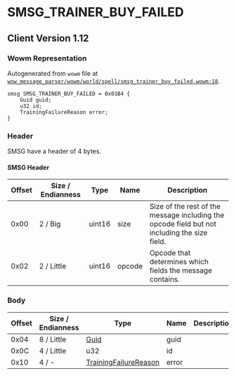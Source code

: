 # SMSG_TRAINER_BUY_FAILED

## Client Version 1.12

### Wowm Representation

Autogenerated from `wowm` file at [`wow_message_parser/wowm/world/spell/smsg_trainer_buy_failed.wowm:18`](https://github.com/gtker/wow_messages/tree/main/wow_message_parser/wowm/world/spell/smsg_trainer_buy_failed.wowm#L18).
```rust,ignore
smsg SMSG_TRAINER_BUY_FAILED = 0x01B4 {
    Guid guid;
    u32 id;
    TrainingFailureReason error;
}
```
### Header

SMSG have a header of 4 bytes.

#### SMSG Header

| Offset | Size / Endianness | Type   | Name   | Description |
| ------ | ----------------- | ------ | ------ | ----------- |
| 0x00   | 2 / Big           | uint16 | size   | Size of the rest of the message including the opcode field but not including the size field.|
| 0x02   | 2 / Little        | uint16 | opcode | Opcode that determines which fields the message contains.|

### Body

| Offset | Size / Endianness | Type | Name | Description | Comment |
| ------ | ----------------- | ---- | ---- | ----------- | ------- |
| 0x04 | 8 / Little | [Guid](../spec/packed-guid.md) | guid |  |  |
| 0x0C | 4 / Little | u32 | id |  |  |
| 0x10 | 4 / - | [TrainingFailureReason](trainingfailurereason.md) | error |  |  |

